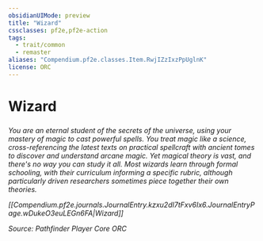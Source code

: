 ```yaml
---
obsidianUIMode: preview
title: "Wizard"
cssclasses: pf2e,pf2e-action
tags:
  - trait/common
  - remaster
aliases: "Compendium.pf2e.classes.Item.RwjIZzIxzPpUglnK"
license: ORC
---
```

# Wizard

### 






_You are an eternal student of the secrets of the universe, using your mastery of magic to cast powerful spells. You treat magic like a science, cross-referencing the latest texts on practical spellcraft with ancient tomes to discover and understand arcane magic. Yet magical theory is vast, and there's no way you can study it all. Most wizards learn through formal schooling, with their curriculum informing a specific rubric, although particularly driven researchers sometimes piece together their own theories._

_[[Compendium.pf2e.journals.JournalEntry.kzxu2dI7tFxv6Ix6.JournalEntryPage.wDukeO3euLEGn6FA|Wizard]]_

*Source: Pathfinder Player Core*
*ORC*